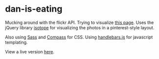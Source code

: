 dan-is-eating
=============

Mucking around with the flickr API.  Trying to visualize [this page](https://secure.flickr.com/photos/daniseating/).  Uses the jQuery library [isotope](https://github.com/desandro/isotope) for visualizing the photos in a pinterest-style layout.

Also using [Sass](http://sass-lang.com/) and [Compass](http://compass-style.org/) for CSS.  Using [handlebars.js](http://handlebarsjs.com/) for javascript templating.

View a live version [here](http://labs.danielna.com/daniseating/).